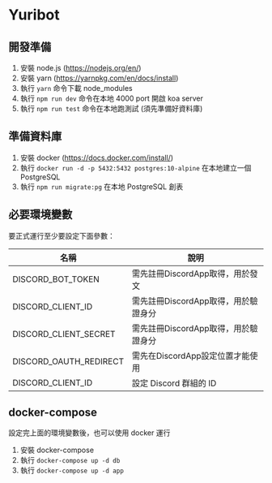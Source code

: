 # Yuribot

## 開發準備

1. 安裝 node.js (https://nodejs.org/en/)
2. 安裝 yarn (https://yarnpkg.com/en/docs/install)
3. 執行 `yarn` 命令下載 node_modules
4. 執行 `npm run dev` 命令在本地 4000 port 開啟 koa server
5. 執行 `npm run test` 命令在本地跑測試 (須先準備好資料庫)

## 準備資料庫

1. 安裝 docker (https://docs.docker.com/install/)
2. 執行 `docker run -d -p 5432:5432 postgres:10-alpine` 在本地建立一個 PostgreSQL
3. 執行 `npm run migrate:pg` 在本地 PostgreSQL 創表

## 必要環境變數

要正式運行至少要設定下面參數：

| 名稱  | 說明 |
| ------------- | ------------- |
| DISCORD_BOT_TOKEN | 需先註冊DiscordApp取得，用於發文  |
| DISCORD_CLIENT_ID  | 需先註冊DiscordApp取得，用於驗證身分  |
| DISCORD_CLIENT_SECRET  | 需先註冊DiscordApp取得，用於驗證身分  |
| DISCORD_OAUTH_REDIRECT | 需先在DiscordApp設定位置才能使用  |
| DISCORD_CLIENT_ID  | 設定 Discord 群組的 ID  |

## docker-compose

設定完上面的環境變數後，也可以使用 docker 運行

1. 安裝 docker-compose
2. 執行 `docker-compose up -d db`
3. 執行 `docker-compose up -d app`